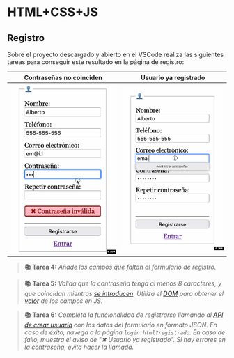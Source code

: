 # HTML+CSS+JS
## Registro

Sobre el proyecto descargado y abierto en el VSCode realiza las siguientes tareas para conseguir este resultado en la página de registro:

| Contraseñas no coinciden | Usuario ya registrado |
|--------------------------|-----------------------|
| ![Aviso contraseña](./img/registro.password.gif "Credenciales incorrectas") | ![Aviso usuario existente](./img/registro.existente.gif "Ya registrado") |

> **📚 Tarea 4:** _Añade los campos que faltan al formulario de registro._

> **📚 Tarea 5:** _Valida que la contraseña tenga al menos 8 caracteres, y que coincidan mientras [se introducen](https://www.w3schools.com/jsref/event_onkeyup.asp). Utiliza el [DOM](https://developer.mozilla.org/en-US/docs/Web/API/Document/getElementById) para obtener el [valor](https://developer.mozilla.org/en-US/docs/Web/HTML/Element/input#value) de los campos en JS._

> **📚 Tarea 6:** _Completa la funcionalidad de registrarse llamando al [API de crear usuario](intro.md) con los datos del formulario en formato JSON. En caso de éxito, navega a la página `login.html?registrado`. En caso de fallo, muestra el aviso de "✖︎ Usuario ya registrado". Si hay errores en la contraseña, evita hacer la llamada._
